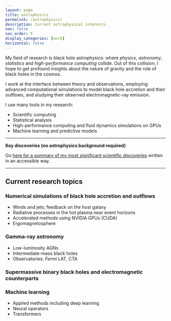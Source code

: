 ```yaml
---
layout: page
title: astrophysics
permalink: /astrophysics/
description: Current astrophysical interests.
nav: false
nav_order: 5
display_categories: [work]
horizontal: false
---
```


My field of research is black hole astrophysics: where *physics*, *astronomy*, *statistics* and *high-performance computing* collide. Out of this collision, I hope to get profound insights about the nature of gravity and the role of black holes in the cosmos. 

I work at the interface between theory and observations, employing advanced computational simulations to model black hole accretion and their outflows, and studying their observed electromagnetic-ray emission.

I use many tools in my research: 

- Scientific computing
- Statistical analysis
- High-performance computing and fluid dynamics simulations on GPUs
- Machine learning and predictive models

---
**Key discoveries (no astrophysics background required)**

Go [here for a summary of my most significant scientific discoveries](/key-science/) written in an accessible way.

---


## Current research topics

### Numerical simulations of black hole accretion and outflows

- Winds and jets; feedback on the host galaxy
- Radiative processes in the hot plasma near event horizons
- Accelerated methods using NVIDIA GPUs (CUDA)
- Ergomagnetosphere

### Gamma-ray astronomy 

- Low-luminosity AGNs
- Intermediate-mass black holes
- Observatories: *Fermi* LAT, CTA

### Supermassive binary black holes and electromagnetic counterparts

### Machine learning

- Applied methods including deep learning
- Neural operators
- Transformers

